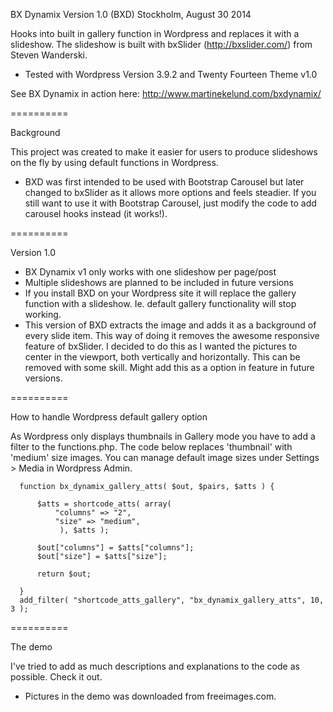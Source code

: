 BX Dynamix Version 1.0 (BXD)
Stockholm, August 30 2014

Hooks into built in gallery function in Wordpress and replaces it with a slideshow.
The slideshow is built with bxSlider (http://bxslider.com/) from Steven Wanderski.

 * Tested with Wordpress Version 3.9.2 and Twenty Fourteen Theme v1.0

See BX Dynamix in action here: http://www.martinekelund.com/bxdynamix/

==========

Background

This project was created to make it easier for users to produce slideshows on the fly by using default functions in Wordpress.

* BXD was first intended to be used with Bootstrap Carousel but later changed to bxSlider as it allows more options and feels steadier. If you still want to use it with Bootstrap Carousel, just modify the code to add carousel hooks instead (it works!).

==========

Version 1.0

 * BX Dynamix v1 only works with one slideshow per page/post
 * Multiple slideshows are planned to be included in future versions
 * If you install BXD on your Wordpress site it will replace the gallery function with a slideshow. Ie. default gallery functionality will stop working.
 * This version of BXD extracts the image and adds it as a background of every slide item. This way of doing it removes the awesome responsive feature of bxSlider. I decided to do this as I wanted the pictures to center in the viewport, both vertically and horizontally. This can be removed with some skill. Might add this as a option in feature in future versions.

==========

How to handle Wordpress default gallery option

As Wordpress only displays thumbnails in Gallery mode you have to add a filter to the functions.php. The code below replaces 'thumbnail' with 'medium' size images. You can manage default image sizes under Settings > Media in Wordpress Admin.

      function bx_dynamix_gallery_atts( $out, $pairs, $atts ) {
      
          $atts = shortcode_atts( array(
              "columns" => "2",
              "size" => "medium",
               ), $atts );
      
          $out["columns"] = $atts["columns"];
          $out["size"] = $atts["size"];
      
          return $out;
      
      }
      add_filter( "shortcode_atts_gallery", "bx_dynamix_gallery_atts", 10, 3 );
      
==========

The demo

I've tried to add as much descriptions and explanations to the code as possible. Check it out.

 * Pictures in the demo was downloaded from freeimages.com.
